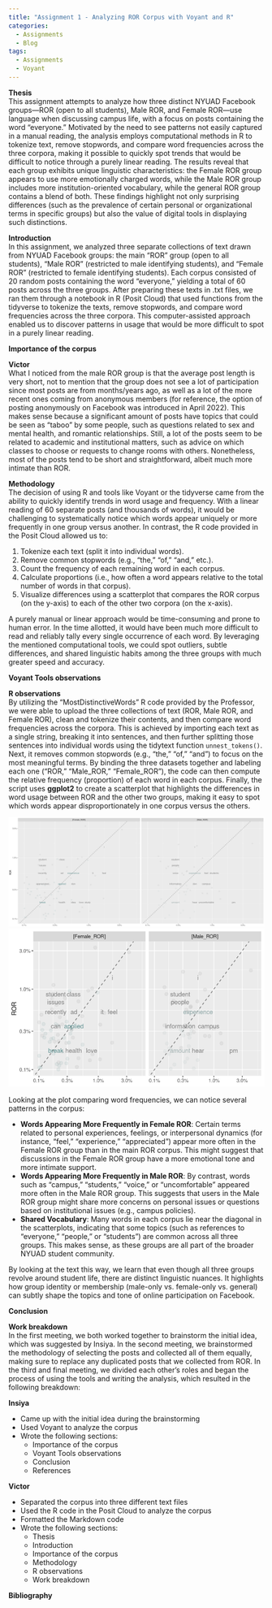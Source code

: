 ```yaml
---
title: "Assignment 1 - Analyzing ROR Corpus with Voyant and R"
categories:
  - Assignments
  - Blog
tags:
  - Assignments
  - Voyant
---
```


**Thesis**  
This assignment attempts to analyze how three distinct NYUAD Facebook groups—ROR (open to all students), Male ROR, and Female ROR—use language when discussing campus life, with a focus on posts containing the word “everyone.” Motivated by the need to see patterns not easily captured in a manual reading, the analysis employs computational methods in R to tokenize text, remove stopwords, and compare word frequencies across the three corpora, making it possible to quickly spot trends that would be difficult to notice through a purely linear reading. The results reveal that each group exhibits unique linguistic characteristics: the Female ROR group appears to use more emotionally charged words, while the Male ROR group includes more institution-oriented vocabulary, while the general ROR group contains a blend of both. These findings highlight not only surprising differences (such as the prevalence of certain personal or organizational terms in specific groups) but also the value of digital tools in displaying such distinctions.

**Introduction**  
In this assignment, we analyzed three separate collections of text drawn from NYUAD Facebook groups: the main “ROR” group (open to all students), “Male ROR” (restricted to male identifying students), and “Female ROR” (restricted to female identifying students). Each corpus consisted of 20 random posts containing the word “everyone,” yielding a total of 60 posts across the three groups. After preparing these texts in .txt files, we ran them through a notebook in R (Posit Cloud) that used functions from the tidyverse to tokenize the texts, remove stopwords, and compare word frequencies across the three corpora. This computer-assisted approach enabled us to discover patterns in usage that would be more difficult to spot in a purely linear reading.

**Importance of the corpus**

**Victor**  
What I noticed from the male ROR group is that the average post length is very short, not to mention that the group does not see a lot of participation since most posts are from months/years ago, as well as a lot of the more recent ones coming from anonymous members (for reference, the option of posting anonymously on Facebook was introduced in April 2022). This makes sense because a significant amount of posts have topics that could be seen as “taboo” by some people, such as questions related to sex and mental health, and romantic relationships. Still, a lot of the posts seem to be related to academic and institutional matters, such as advice on which classes to choose or requests to change rooms with others. Nonetheless, most of the posts tend to be short and straightforward, albeit much more intimate than ROR.

**Methodology**  
The decision of using R and tools like Voyant or the tidyverse came from the ability to quickly identify trends in word usage and frequency. With a linear reading of 60 separate posts (and thousands of words), it would be challenging to systematically notice which words appear uniquely or more frequently in one group versus another. In contrast, the R code provided in the Posit Cloud allowed us to:

1. Tokenize each text (split it into individual words).  
2. Remove common stopwords (e.g., “the,” “of,” “and,” etc.).  
3. Count the frequency of each remaining word in each corpus.  
4. Calculate proportions (i.e., how often a word appears relative to the total number of words in that corpus).  
5. Visualize differences using a scatterplot that compares the ROR corpus (on the y-axis) to each of the other two corpora (on the x-axis).

A purely manual or linear approach would be time-consuming and prone to human error. In the time allotted, it would have been much more difficult to read and reliably tally every single occurrence of each word. By leveraging the mentioned computational tools, we could spot outliers, subtle differences, and shared linguistic habits among the three groups with much greater speed and accuracy.

**Voyant Tools observations**

**R observations**  
By utilizing the “MostDistinctiveWords” R code provided by the Professor, we were able to upload the three collections of text (ROR, Male ROR, and Female ROR), clean and tokenize their contents, and then compare word frequencies across the corpora. This is achieved by importing each text as a single string, breaking it into sentences, and then further splitting those sentences into individual words using the tidytext function `unnest_tokens()`. Next, it removes common stopwords (e.g., “the,” “of,” “and”) to focus on the most meaningful terms. By binding the three datasets together and labeling each one (“ROR,” “Male_ROR,” “Female_ROR”), the code can then compute the relative frequency (proportion) of each word in each corpus. Finally, the script uses **ggplot2** to create a scatterplot that highlights the differences in word usage between ROR and the other two groups, making it easy to spot which words appear disproportionately in one corpus versus the others.

![Plot made with R - Large version](./assets/images/plot.png)
![Plot made with R - Small version](./assets/images/plot2.png)

Looking at the plot comparing word frequencies, we can notice several patterns in the corpus:

- **Words Appearing More Frequently in Female ROR**: Certain terms related to personal experiences, feelings, or interpersonal dynamics (for instance, “feel,” “experience,” “appreciated”) appear more often in the Female ROR group than in the main ROR corpus. This might suggest that discussions in the Female ROR group have a more emotional tone and more intimate support.  
- **Words Appearing More Frequently in Male ROR**: By contrast, words such as “campus,” “students,” “voice,” or “uncomfortable” appeared more often in the Male ROR group. This suggests that users in the Male ROR group might share more concerns on personal issues or questions based on institutional issues (e.g., campus policies).  
- **Shared Vocabulary**: Many words in each corpus lie near the diagonal in the scatterplots, indicating that some topics (such as references to “everyone,” “people,” or “students”) are common across all three groups. This makes sense, as these groups are all part of the broader NYUAD student community.

By looking at the text this way, we learn that even though all three groups revolve around student life, there are distinct linguistic nuances. It highlights how group identity or membership (male-only vs. female-only vs. general) can subtly shape the topics and tone of online participation on Facebook.

**Conclusion**

**Work breakdown**  
In the first meeting, we both worked together to brainstorm the initial idea, which was suggested by Insiya. In the second meeting, we brainstormed the methodology of selecting the posts and collected all of them equally, making sure to replace any duplicated posts that we collected from ROR. In the third and final meeting, we divided each other’s roles and began the process of using the tools and writing the analysis, which resulted in the following breakdown:

**Insiya**  
- Came up with the initial idea during the brainstorming  
- Used Voyant to analyze the corpus  
- Wrote the following sections:  
  - Importance of the corpus
  - Voyant Tools observations  
  - Conclusion  
  - References  

**Victor**  
- Separated the corpus into three different text files  
- Used the R code in the Posit Cloud to analyze the corpus  
- Formatted the Markdown code  
- Wrote the following sections:  
  - Thesis  
  - Introduction  
  - Importance of the corpus
  - Methodology  
  - R observations  
  - Work breakdown  

**Bibliography**

<!-- This assignment is ready to be graded. -->